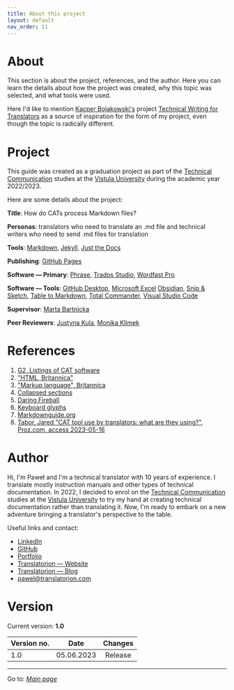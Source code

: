 ```yaml
---
title: About this project
layout: default
nav_order: 11
---
```

# About

<!-- ADD MORE STUFF IF TIME ALLOWS AND PERMITS AND IS KIND-->

This section is about the project, references, and the author. Here you can learn the details about how the project was created, why this topic was selected, and what tools were used.

Here I'd like to mention [Kacper Bojakowski's](https://github.com/kacperbojakowski) project [Technical Writing for Translators](https://kacperbojakowski.github.io/final-project/) as a source of inspiration for the form of my project, even though the topic is radically different.

# Project

This guide was created as a graduation project as part of the [Technical Communication](https://vistula.edu.pl/kierunki-studiow/komunikacja-techniczna) studies at the [Vistula University](https://vistula.edu.pl/en) during the academic year 2022/2023.

Here are some details about the project:

**Title**: How do CATs process Markdown files?

**Personas**: translators who need to translate an .md file and technical writers who need to send .md files for translation

**Tools**: [Markdown](https://daringfireball.net/projects/markdown), [Jekyll](https://jekyllrb.com/), [Just the Docs](https://github.com/just-the-docs/just-the-docs)

**Publishing**: [GitHub Pages](https://pages.github.com/)

**Software — Primary**: [Phrase](https://phrase.com/), [Trados Studio](https://www.trados.com/products/trados-studio/whats-new-studio-2022.html), [Wordfast Pro](https://www.wordfast.com/products/wordfast_pro)

**Software — Tools**: [GitHub Desktop](https://desktop.github.com/), [Microsoft Excel](https://www.microsoft.com/pl-pl/microsoft-365/excel) [Obsidian](https://obsidian.md/), [Snip & Sketch](https://en.wikipedia.org/wiki/Snipping_Tool), [Table to Markdown](https://tabletomarkdown.com), [Total Commander](https://www.ghisler.com/), [Visual Studio Code](https://code.visualstudio.com/)

**Supervisor**: [Marta Bartnicka](https://www.linkedin.com/in/marta-bartnicka-713969/)

**Peer Reviewers**: [Justyna Kula](https://www.linkedin.com/in/justyna-kula-5778a391/), [Monika Klimek](https://www.linkedin.com/in/monika-klimek1/)

<!-- ADD MORE STUFF IF TIME ALLOWS AND PERMITS AND IS KIND
E.g. 
- why this topic - background
- why Obsidian
- acknowledgements
-->

# References

1. [G2, Listings of CAT software](https://www.g2.com/categories/computer-assisted-translation)
2. ["HTML, Britannica"](https://www.britannica.com/technology/HTML)
3. ["Markup language", Britannica](https://www.britannica.com/technology/markup-language)
4. [Collapsed sections](https://docs.github.com/en/get-started/writing-on-github/working-with-advanced-formatting/organizing-information-with-collapsed-sections)
5. [Daring Fireball](https://daringfireball.net/projects/markdown/)
6. [Keyboard glyphs](https://meta.stackexchange.com/questions/5527/keyboard-glyphs)
7. [Markdownguide.org](https://www.markdownguide.org/)
8. [Tabor, Jared "CAT tool use by translators: what are they using?", Proz.com, access 2023-05-16](https://go.proz.com/blog/cat-tool-use-by-translators-what-are-they-using)

# Author

Hi, I'm Paweł and I'm a technical translator with 10 years of experience. I translate mostly instruction manuals and other types of technical documentation. In 2022, I decided to enrol on the [Technical Communication](https://vistula.edu.pl/kierunki-studiow/komunikacja-techniczna) studies at the [Vistula University](https://vistula.edu.pl/en) to try my hand at creating technical documentation rather than translating it. Now, I'm ready to embark on a new adventure bringing a translator's perspective to the table.

Useful links and contact:
- [LinkedIn](https://www.linkedin.com/in/pawel-woznikowski/)
- [GitHub](https://github.com/PJ-Woz)
- [Portfolio](https://pj-woz.github.io/Portfolio/)
- [Translatorion — Website](https://translatorion.com/language/en/translatorion/)
- [Translatorion — Blog](https://translatorion.com/language/en/blog-en/)
- pawel@translatorion.com

# Version

Current version: **1.0**

| Version no. | Date | Changes |
| --- | :---: | :---: |
| 1.0 | 05.06.2023 | Release |

---

Go to: [*Main page*](index)